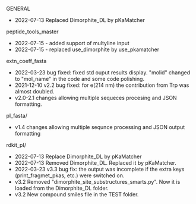 GENERAL
* 2022-07-13 Replaced Dimorphite_DL by pKaMatcher 

peptide_tools_master
* 2022-07-15 - added support of multyline input
* 2022-07-15 - replaced use_dimorphite by use_pkamatcher

extn_coeff_fasta
* 2022-03-23 bug fixed: fixed std ouput results display. "molid" changed to "mol_name" in the code and some code polishing. 
* 2021-12-10 v2.2 bug fixed: for e(214 nm) the contribution from Trp was almost doubled. 
* v2.0-2.1   changes allowing multiple sequeces procesing and JSON formatting.

pI_fasta/
* v1.4 changes allowing multiple sequnce processing and JSON output formatting

rdkit_pI/
* 2022-07-13 Replace Dimorphite_DL by pKaMatcher 
* 2022-07-13 Removed Dimorphite_DL. Replaced it by pKaMatcher. 
* 2022-03-23 v3.3 bug fix: the output was incomplete if the extra keys (print_fragmet_pkas, etc.) were switched on.
* v3.2 Removed "dimorphite_site_substructures_smarts.py". Now it is loaded from the Dimorphite_DL folder. 
* v3.2 New compound smiles file in the TEST folder.

